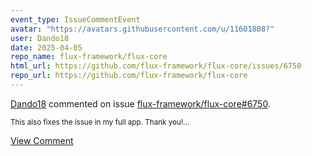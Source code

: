 ```yaml
---
event_type: IssueCommentEvent
avatar: "https://avatars.githubusercontent.com/u/11601808?"
user: Dando18
date: 2025-04-05
repo_name: flux-framework/flux-core
html_url: https://github.com/flux-framework/flux-core/issues/6750
repo_url: https://github.com/flux-framework/flux-core
---
```


<a href='https://github.com/Dando18' target='_blank'>Dando18</a> commented on issue <a href='https://github.com/flux-framework/flux-core/issues/6750' target='_blank'>flux-framework/flux-core#6750</a>.

<small>This also fixes the issue in my full app. Thank you!...</small>

<a href='https://github.com/flux-framework/flux-core/issues/6750' target='_blank'>View Comment</a>